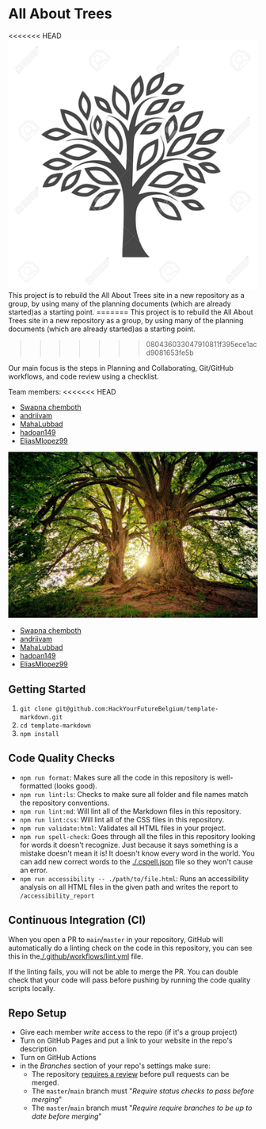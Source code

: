 # All About Trees

<<<<<<< HEAD ![tree](assets/tree.jpg) This project is to rebuild the All About
Trees site in a new repository as a group, by using many of the planning
documents (which are already started)as a starting point. ======= This project
is to rebuild the All About Trees site in a new repository as a group, by using
many of the planning documents (which are already started)as a starting point.

> > > > > > > 080436033047910811f395ece1acd9081653fe5b

Our main focus is the steps in Planning and Collaborating, Git/GitHub workflows,
and code review using a checklist.

Team members: <<<<<<< HEAD

- [Swapna chemboth](https://github.com/SWAPNACHEMBOTH)
- [andriivam](https://github.com/andriivam)
- [MahaLubbad](https://github.com/MahaLubbad)
- [hadoan149](https://github.com/hadoan149/HadoanHYF)
- [EliasMlopez99](https://github.com/EliasMlopez99)

![trees](assets/trees.jpg)

- [Swapna chemboth](https://github.com/SWAPNACHEMBOTH)
- [andriivam](https://github.com/andriivam)
- [MahaLubbad](https://github.com/MahaLubbad)
- [hadoan149](https://github.com/lab-brussels-1/home/blob/main/student-bios/hadoan149.md)
- [EliasMlopez99](https://github.com/lab-brussels-1/home/blob/main/student-bios/EliasMlopez99.md)

## Getting Started

1. `git clone git@github.com:HackYourFutureBelgium/template-markdown.git`
2. `cd template-markdown`
3. `npm install`

## Code Quality Checks

- `npm run format`: Makes sure all the code in this repository is well-formatted
  (looks good).
- `npm run lint:ls`: Checks to make sure all folder and file names match the
  repository conventions.
- `npm run lint:md`: Will lint all of the Markdown files in this repository.
- `npm run lint:css`: Will lint all of the CSS files in this repository.
- `npm run validate:html`: Validates all HTML files in your project.
- `npm run spell-check`: Goes through all the files in this repository looking
  for words it doesn't recognize. Just because it says something is a mistake
  doesn't mean it is! It doesn't know every word in the world. You can add new
  correct words to the [./.cspell.json](./.cspell.json) file so they won't cause
  an error.
- `npm run accessibility -- ./path/to/file.html`: Runs an accessibility analysis
  on all HTML files in the given path and writes the report to
  `/accessibility_report`

## Continuous Integration (CI)

When you open a PR to `main`/`master` in your repository, GitHub will
automatically do a linting check on the code in this repository, you can see
this in the[./.github/workflows/lint.yml](./.github/workflows/lint.yml) file.

If the linting fails, you will not be able to merge the PR. You can double check
that your code will pass before pushing by running the code quality scripts
locally.

## Repo Setup

- Give each member _write_ access to the repo (if it's a group project)
- Turn on GitHub Pages and put a link to your website in the repo's description
- Turn on GitHub Actions
- in the _Branches_ section of your repo's settings make sure:
  - The repository
    [requires a review](https://github.blog/2018-03-23-require-multiple-reviewers/)
    before pull requests can be merged.
  - The `master`/`main` branch must "_Require status checks to pass before
    merging_"
  - The `master`/`main` branch must "_Require require branches to be up to date
    before merging_"
